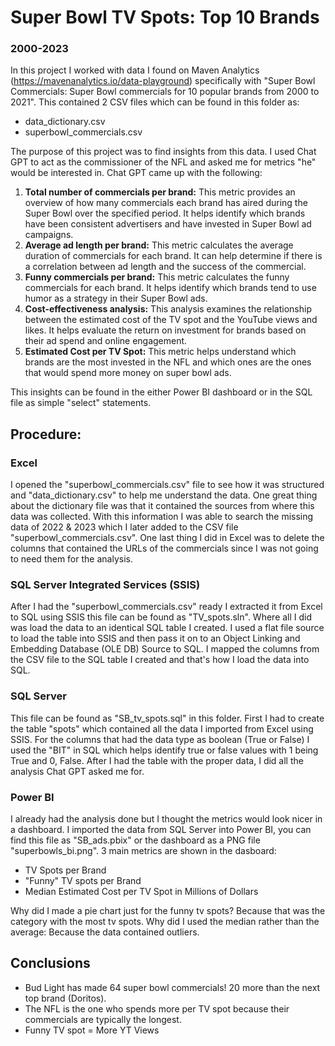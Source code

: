 # Super Bowl TV Spots: Top 10 Brands
### 2000-2023

In this project I worked with data I found on Maven Analytics (https://mavenanalytics.io/data-playground) specifically with 
"Super Bowl Commercials: Super Bowl commercials for 10 popular brands from 2000 to 2021". This contained 2 CSV files which can be found in this folder as:
- data_dictionary.csv
- superbowl_commercials.csv

The purpose of this project was to find insights from this data. I used Chat GPT to act as the commissioner of the NFL and asked me for metrics "he" would be interested in. Chat GPT came up with the following:
1. **Total number of commercials per brand:** This metric provides an overview of how many commercials each brand has aired during the Super Bowl over the specified period. It helps identify which brands have
been consistent advertisers and have invested in Super Bowl ad campaigns.
2. **Average ad length per brand:** This metric calculates the average duration of commercials for each brand. It can help determine if there is a correlation between ad length and the success of the commercial.
3. **Funny commercials per brand:** This metric calculates the funny commercials for each brand. It helps identify which brands tend to use humor as a strategy in their Super Bowl ads.
4. **Cost-effectiveness analysis:** This analysis examines the relationship between the estimated cost of the TV spot and the YouTube views and likes. It helps evaluate the return on investment
for brands based on their ad spend and online engagement.
5. **Estimated Cost per TV Spot:** This metric helps understand which brands are the most invested in the NFL and which ones are the ones that would spend more money on super bowl ads.

This insights can be found in the either Power BI dashboard or in the SQL file as simple "select" statements.

## Procedure:

### Excel
I opened the "superbowl_commercials.csv" file to see how it was structured and "data_dictionary.csv" to help me understand the data. One great thing about the dictionary file was that it contained
the sources from where this data was collected. With this information I was able to search the missing data of 2022 & 2023 which I later added to the CSV file "superbowl_commercials.csv". One last thing
I did in Excel was to delete the columns that contained the URLs of the commercials since I was not going to need them for the analysis.

### SQL Server Integrated Services (SSIS)
After I had the "superbowl_commercials.csv" ready I extracted it from Excel to SQL using SSIS this file can be found as "TV_spots.sln". Where all I did was load the data to an identical SQL table I created. 
I used a flat file source to load the table into SSIS and then pass it on to an Object Linking and Embedding Database (OLE DB) Source to SQL. I mapped the columns from the CSV file to the SQL table 
I created and that's how I load the data into SQL.

### SQL Server
This file can be found as "SB_tv_spots.sql" in this folder. First I had to create the table "spots" which contained all the data I imported from Excel using SSIS. For the columns that had the 
data type as boolean (True or False) I used the "BIT" in SQL which helps identify true or false values with 1 being True and 0, False. After I had the table with the proper data, I did all the analysis 
Chat GPT asked me for.

### Power BI
I already had the analysis done but I thought the metrics would look nicer in a dashboard. I imported the data from SQL Server into Power BI, you can find this file as "SB_ads.pbix" or the dashboard as 
a PNG file "superbowls_bi.png". 3 main metrics are shown in the dasboard:
- TV Spots per Brand
- "Funny" TV spots per Brand
- Median Estimated Cost per TV Spot in Millions of Dollars

Why did I made a pie chart just for the funny tv spots? Because that was the category with the most tv spots.
Why did I used the median rather than the average: Because the data contained outliers.

## Conclusions

- Bud Light has made 64 super bowl commercials! 20 more than the next top brand (Doritos).
- The NFL is the one who spends more per TV spot because their commercials are typically the longest.
- Funny TV spot = More YT Views
  

